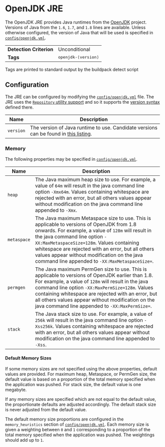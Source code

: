 # OpenJDK JRE
The OpenJDK JRE provides Java runtimes from the [OpenJDK][openjdk] project.  Versions of Java from the `1.6`, `1.7`, and `1.8` lines are available.  Unless otherwise configured, the version of Java that will be used is specified in [`config/openjdk.yml`][openjdk_yml].

[openjdk]: http://openjdk.java.net
[openjdk_yml]: ../config/openjdk.yml

<table>
  <tr>
    <td><strong>Detection Criterion</strong></td><td>Unconditional</td>
  </tr>
  <tr>
    <td><strong>Tags</strong></td><td><tt>openjdk-&lang;version&rang;</tt></td>
  </tr>
</table>
Tags are printed to standard output by the buildpack detect script

## Configuration
The JRE can be configured by modifying the [`config/openjdk.yml`][openjdk_yml] file.  The JRE uses the [`Repository` utility support][util_repositories] and so it supports the [version syntax][version_syntax]  defined there.

[openjdk_yml]: ../config/openjdk.yml
[util_repositories]: util-repositories.md
[version_syntax]: util-repositories.md#version-syntax-and-ordering

| Name | Description
| ---- | -----------
| `version` | The version of Java runtime to use.  Candidate versions can be found in [this listing][openjdk_index_yml].

[openjdk_index_yml]: http://download.pivotal.io.s3.amazonaws.com/openjdk/lucid/x86_64/index.yml

### Memory

The following properties may be specified in [`config/openjdk.yml`][openjdk_yml].

| Name | Description
| ---- | -----------
| `heap` | The Java maximum heap size to use. For example, a value of `64m` will result in the java command line option `-Xmx64m`. Values containing whitespace are rejected with an error, but all others values appear without modification on the java command line appended to `-Xmx`.
| `metaspace` | The Java maximum Metaspace size to use. This is applicable to versions of OpenJDK from 1.8 onwards. For example, a value of `128m` will result in the java command line option `-XX:MaxMetaspaceSize=128m`. Values containing whitespace are rejected with an error, but all others values appear without modification on the java command line appended to `-XX:MaxMetaspaceSize=`.
| `permgen` | The Java maximum PermGen size to use. This is applicable to versions of OpenJDK earlier than 1.8. For example, a value of `128m` will result in the java command line option `-XX:MaxPermSize=128m`. Values containing whitespace are rejected with an error, but all others values appear without modification on the java command line appended to `-XX:MaxPermSize=`.
| `stack` | The Java stack size to use. For example, a value of `256k` will result in the java command line option `-Xss256k`. Values containing whitespace are rejected with an error, but all others values appear without modification on the java command line appended to `-Xss`.

#### Default Memory Sizes

If some memory sizes are not specified using the above properties, default values are provided. For maximum heap, Metaspace, or PermGen size, the default value is based on a proportion of the total memory specified when the application was pushed. For stack size, the default value is one megabyte.

If any memory sizes are specified which are not equal to the default value, the proportionate defaults are adjusted accordingly. The default stack size is never adjusted from the default value.

The default memory size proportions are configured in the `memory_heuristics` section of [`config/openjdk.yml`][openjdk_yml]. Each memory size is given a weighting between `0` and `1` corresponding to a proportion of the total memory specified when the application was pushed. The weightings should add up to `1`.
